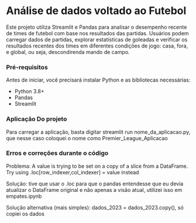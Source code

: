 # Análise de dados voltado ao Futebol

Este projeto utiliza Streamlit e Pandas para analisar o desempenho recente de times de futebol com base nos resultados das partidas. Usuários podem carregar dados de partidas, explorar estatísticas de goleadas e verificar os resultados recentes dos times em diferentes condições de jogo: casa, fora, e global, ou seja, descondirenda mando de campo.

### Pré-requisitos

Antes de iniciar, você precisará instalar Python e as bibliotecas necessárias:

- Python 3.8+
- Pandas
- Streamlit

### Aplicação Do projeto

Para carregar a aplicação, basta digitar streamlit run nome_da_aplicacao.py, que nesse
caso coloquei o nome como Premier_League_Aplicacao


### Erros e correções durante o  código

Problema: A value is trying to be set on a copy of a slice from a DataFrame.
Try using .loc[row_indexer,col_indexer] = value instead

Solução: tive que usar o .loc para que o pandas entendesse que eu devia atualizar o DataFrame original e não apenas a visão atual, utilizei isso em empates.ipynb

Solução alternativa (mais simples): dados_2023 = dados_2023.copy(), só copiei os dados
